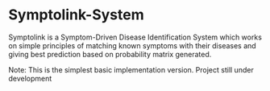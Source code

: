 # Symptolink-System  

Symptolink is a Symptom-Driven Disease Identification System which works on simple principles of matching known symptoms with their diseases and giving best prediction based on probability matrix generated.

Note:
This is the simplest basic implementation version. Project still under development
